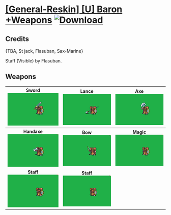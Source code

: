 # [\[General-Reskin\] \[U\] Baron +Weapons](./) [![Download](https://img.shields.io/badge/Download-Click%20Here!-red)](https://minhaskamal.github.io/DownGit/#/home?url=https://github.com/Klokinator/FE-Repo/tree/main/Battle%20Animations%2FInfantry%20-%20Knights%2C%20Generals%2C%20Armors%2F%5BGeneral-Reskin%5D%20%5BU%5D%20Baron%20%2BWeapons)
## Credits

{TBA, St jack, Flasuban, Sax-Marine}

Staff (Visible) by Flasuban.

## Weapons

| <b>Sword</b><br/><img alt="Sword animation" src="./1.%20Sword/Sword.gif"/> | <b>Lance</b><br/><img alt="Lance animation" src="./2.%20Lance/Lance.gif"/> | <b>Axe</b><br/><img alt="Axe animation" src="./3.%20Axe/Axe.gif"/> |
| :---: | :---: | :---: |
| <b>Handaxe</b><br/><img alt="Handaxe animation" src="./4.%20Handaxe/Handaxe.gif"/> | <b>Bow</b><br/><img alt="Bow animation" src="./5.%20Bow/Bow.gif"/> | <b>Magic</b><br/><img alt="Magic animation" src="./6.%20Magic/Magic.gif"/> |
| <b>Staff</b><br/><img alt="Staff animation" src="./7.%20Staff/Staff.gif"/> | <b>Staff</b><br/><img alt="Staff animation" src="./7.%20Staff%20(Visible)/Staff.gif"/> |
